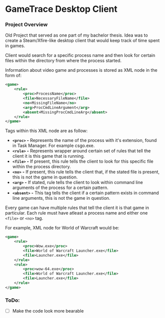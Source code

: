 # GameTrace Desktop Client

### Project Overview

Old Project that served as one part of my bachelor thesis. Idea was to create a Steam/Xfire-like desktop client that would keep track of time spent in games.

Client would search for a specific process name and then look for certain files within the directory from where the process started.

Information about video game and processes is stored as XML node in the form of:

```xml
<game>
	<rule>
		<proc>ProcessName</proc>
		<file>NecessaryFileName</file>
		<no>MissingFileName</no>
		<arg>ProcCmdLineArgument</arg>
		<absent>MissingProcCmdLineArg</absent>
	</rule>
</game>
```

Tags within this XML node are as follow:

 * **`<proc>` -** Represents the name of the process with it's extension, found in Task Manager. For example csgo.exe.
 * **`<rule>` -** Represents wrapper around certain set of rules that tell the client it is this game that is running.
 * **`<file>` -** If present, this rule tells the client to look for this specific file within the process directory.
 * **`<no>` -** If present, this rule tells the client that, if the stated file is present, this is not the game in question.
 * **`<arg>` -** If stated, rule tells the client to look within command line arguments of the process for a certain pattern.
 * **`<absent>` -** This tag tells the client if a certain pattern exists in command line arguments, this is not the game in question.

Every game can have multiple rules that tell the client it is that game in particular. Each rule must have atleast a process name and either one `<file>` or `<no>` tag.

For example, XML node for World of Warcraft would be:

```xml
<game>
	<rule>
		<proc>Wow.exe</proc>
		<file>World of Warcraft Launcher.exe</file>
		<file>Launcher.exe</file>
	</rule>
	<rule>
		<proc>wow-64.exe</proc>
		<file>World of Warcraft Launcher.exe</file>
		<file>Launcher.exe</file>
	</rule>
</game>
```

### ToDo:

- [ ] Make the code look more bearable
